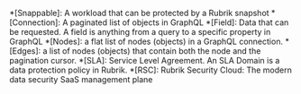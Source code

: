 *[Snappable]: A workload that can be protected by a Rubrik snapshot
*[Connection]: A paginated list of objects in GraphQL
*[Field]: Data that can be requested. A field is anything from a query to a specific property in GraphQL
*[Nodes]: a flat list of nodes (objects) in a GraphQL connection.
*[Edges]: a list of nodes (objects) that contain both the node and the pagination cursor.
*[SLA]: Service Level Agreement. An SLA Domain is a data protection policy in Rubrik.
*[RSC]: Rubrik Security Cloud: The modern data security SaaS management plane 